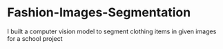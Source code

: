 # Fashion-Images-Segmentation
I built a computer vision model to segment clothing items in given images for a school project
